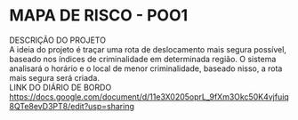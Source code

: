 # MAPA DE RISCO - POO1
DESCRIÇÃO DO PROJETO
<br>
A ideia do projeto é traçar uma rota de deslocamento mais segura possível, baseado nos índices de criminalidade em determinada região. O sistema analisará o horário e o local de menor criminalidade, baseado nisso, a rota mais segura será criada.
<br>
LINK DO DIÁRIO DE BORDO
<br>
https://docs.google.com/document/d/11e3X0205oprL_9fXm3Okc50K4vjfuiq8QTe8evD3PT8/edit?usp=sharing
